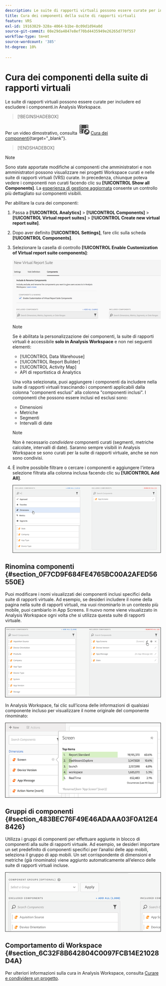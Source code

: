 ```yaml
---
description: Le suite di rapporti virtuali possono essere curate per includere ed escludere i componenti.in Analysis Workspace.
title: Cura dei componenti della suite di rapporti virtuali
feature: VRS
exl-id: 19163829-328a-4064-b1be-8c09d1d94a0d
source-git-commit: 08e29da4847e8ef70bd4435949e26265d770f557
workflow-type: tm+mt
source-wordcount: '385'
ht-degree: 10%

---
```


# Cura dei componenti della suite di rapporti virtuali

Le suite di rapporti virtuali possono essere curate per includere ed escludere i componenti.in Analysis Workspace.


>[!BEGINSHADEBOX]

Per un video dimostrativo, consulta ![VideoCheckedOut](/help/assets/icons/VideoCheckedOut.svg) [Cura dei componenti](https://video.tv.adobe.com/v/23544?quality=12&learn=on){target="_blank"}.

>[!ENDSHADEBOX]


>[!NOTE]
>
>Sono state apportate modifiche ai componenti che amministratori e non amministratori possono visualizzare nei progetti Workspace curati e nelle suite di rapporti virtuali (VRS) curate. In precedenza, chiunque poteva vedere i componenti non curati facendo clic su **[!UICONTROL Show all Components]**. La [esperienza di gestione aggiornata](/help/analyze/analysis-workspace/curate-share/curate.md) consente un controllo più dettagliato sui componenti visibili.

Per abilitare la cura dei componenti:

1. Passa a **[!UICONTROL Analytics]** > **[!UICONTROL Components]** > **[!UICONTROL Virtual report suites]** > **[!UICONTROL Create new virtual report suite]**.
1. Dopo aver definito **[!UICONTROL Settings]**, fare clic sulla scheda **[!UICONTROL Components]**.

1. Selezionare la casella di controllo **[!UICONTROL Enable Customization of Virtual report suite components]**:

   ![](assets/vrs-enable.png)

   >[!NOTE]
   >
   >Se è abilitata la personalizzazione dei componenti, la suite di rapporti virtuali è accessibile **solo in Analysis Workspace** e non nei seguenti elementi:
   >
   >* [!UICONTROL Data Warehouse]
   >* [!UICONTROL Report Builder]
   >* [!UICONTROL Activity Map]
   >* API di reportistica di Analytics

   Una volta selezionata, puoi aggiungere i componenti da includere nella suite di rapporti virtuali trascinando i componenti applicabili dalla colonna &quot;componenti esclusi&quot; alla colonna &quot;componenti inclusi&quot;. I componenti che possono essere inclusi ed esclusi sono:

   * Dimensioni
   * Metriche
   * Segmenti
   * Intervalli di date

   >[!NOTE]
   >
   >Non è necessario *condividere* componenti curati (segmenti, metriche calcolate, intervalli di date). Saranno sempre visibili in Analysis Workspace se sono curati per la suite di rapporti virtuale, anche se non sono condivisi.

1. È inoltre possibile filtrare o cercare i componenti e aggiungere l&#39;intera selezione filtrata alla colonna inclusa facendo clic su **[!UICONTROL Add All]**.

   ![](assets/vrs-add-all.png)

## Rinomina componenti {#section_0F7CD9F684FE4765BC00A2AFED56550E}

Puoi modificare i nomi visualizzati dei componenti inclusi specifici della suite di rapporti virtuale. Ad esempio, se desideri includere il nome della pagina nella suite di rapporti virtuali, ma vuoi rinominarlo in un contesto più mobile, puoi cambiarlo in App Screens. Il nuovo nome viene visualizzato in Analysis Workspace ogni volta che si utilizza questa suite di rapporti virtuale.

![](assets/vrs-rename-component.png)

In Analysis Workspace, fai clic sull’icona delle informazioni di qualsiasi componente incluso per visualizzare il nome originale del componente rinominato:

![](assets/vrs-aw-renamed.png)

## Gruppi di componenti {#section_483BEC76F49E46ADAAA03F0A12E48426}

Utilizza i gruppi di componenti per effettuare aggiunte in blocco di componenti alla suite di rapporti virtuale. Ad esempio, se desideri importare un set predefinito di componenti specifici per l’analisi delle app mobili, seleziona il gruppo di app mobili. Un set corrispondente di dimensioni e metriche (già rinominato) viene aggiunto automaticamente all’elenco delle suite di rapporti virtuali incluse.

![](assets/vrs-comp-grp.png)

## Comportamento di Workspace {#section_6C32F8B642804C0097FCB14E21028D4A}

Per ulteriori informazioni sulla cura in Analysis Workspace, consulta [Curare e condividere un progetto](https://experienceleague.adobe.com/docs/analytics/analyze/analysis-workspace/curate-share/curate.html?lang=it).
